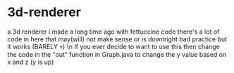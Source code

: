 # 3d-renderer
a 3d renderer i made a long time ago with fettuccine code
there's a lot of code in here that may(will) not make sense or is downright bad practice but it works (BARELY 💀) \n
If you ever decide to want to use this then change the code in the "out" function in Graph.java to change the y value based on x and z (y is up)
